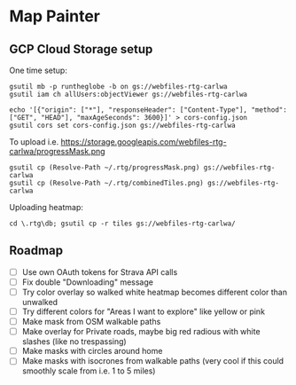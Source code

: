 # Map Painter

## GCP Cloud Storage setup

One time setup:

```shell
gsutil mb -p runtheglobe -b on gs://webfiles-rtg-carlwa
gsutil iam ch allUsers:objectViewer gs://webfiles-rtg-carlwa

echo '[{"origin": ["*"], "responseHeader": ["Content-Type"], "method": ["GET", "HEAD"], "maxAgeSeconds": 3600}]' > cors-config.json
gsutil cors set cors-config.json gs://webfiles-rtg-carlwa
```

To upload i.e. https://storage.googleapis.com/webfiles-rtg-carlwa/progressMask.png
```shell
gsutil cp (Resolve-Path ~/.rtg/progressMask.png) gs://webfiles-rtg-carlwa
gsutil cp (Resolve-Path ~/.rtg/combinedTiles.png) gs://webfiles-rtg-carlwa
```

Uploading heatmap:

```shell
cd \.rtg\db; gsutil cp -r tiles gs://webfiles-rtg-carlwa/
```

## Roadmap

- [ ] Use own OAuth tokens for Strava API calls
- [ ] Fix double "Downloading" message
- [ ] Try color overlay so walked white heatmap becomes different color than unwalked
- [ ] Try different colors for "Areas I want to explore" like yellow or pink
- [ ] Make mask from OSM walkable paths
- [ ] Make overlay for Private roads, maybe big red radious with white slashes (like no trespassing)
- [ ] Make masks with circles around home
- [ ] Make masks with isocrones from walkable paths (very cool if this could smoothly scale from i.e. 1 to 5 miles)
